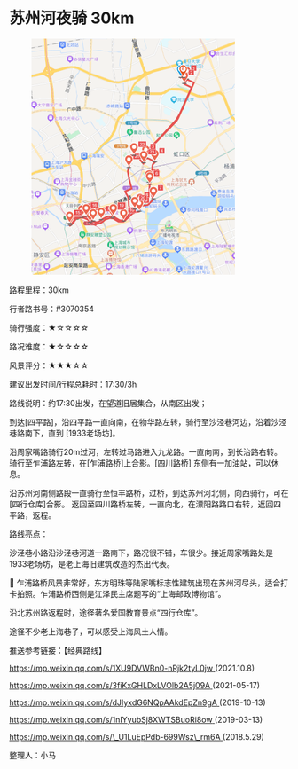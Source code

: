 # 苏州河夜骑 30km

<figure><img src="../.gitbook/assets/苏州河夜骑.png" alt="" width="367"><figcaption></figcaption></figure>

路程里程：30km

行者路书号：#3070354

骑行强度：★☆☆☆☆

路况难度：★☆☆☆☆

风景评分：★★★☆☆

建议出发时间/行程总耗时：17:30/3h

路线说明：约17:30出发，在望道旧居集合，从南区出发；

到达\[四平路]，沿四平路一直向南，在物华路左转，骑行至沙泾巷河边，沿着沙泾巷路南下，直到 \[1933老场坊]。

沿周家嘴路骑行20m过河，左转过马路进入九龙路。一直向南，到长治路右转。骑行至乍浦路左转，在\[乍浦路桥]上合影。\[四川路桥] 东侧有一加油站，可以休息。

沿苏州河南侧路段一直骑行至恒丰路桥，过桥，到达苏州河北侧，向西骑行，可在\[四行仓库]合影。 返回至四川路桥左转，一直向北，在潥阳路路口右转，返回四平路，返程。

路线亮点：

沙泾巷小路沿沙泾巷河道一路南下，路况很不错，车很少。接近周家嘴路处是1933老场坊，是老上海旧建筑改造的杰出代表。

 乍浦路桥风景非常好，东方明珠等陆家嘴标志性建筑出现在苏州河尽头，适合打卡拍照。乍浦路桥西侧是江泽民主席题写的“上海邮政博物馆”。

沿北苏州路返程时，途径著名爱国教育景点“四行仓库”。

途径不少老上海巷子，可以感受上海风土人情。

推送参考链接：【经典路线】

[https://mp.weixin.qq.com/s/1XU9DVWBn0-nRjk2tyL0jw ](https://mp.weixin.qq.com/s/1XU9DVWBn0-nRjk2tyL0jw)(2021.10.8)

[https://mp.weixin.qq.com/s/3fiKxGHLDxLVOlb2A5j09A ](https://mp.weixin.qq.com/s/3fiKxGHLDxLVOlb2A5j09A)(2021-05-17)

[https://mp.weixin.qq.com/s/dJIyxdG6NQpAAkdEpZn9gA ](https://mp.weixin.qq.com/s/dJIyxdG6NQpAAkdEpZn9gA)(2019-10-13)

[https://mp.weixin.qq.com/s/1nIYyubSj8XWTSBuoRi8ow ](https://mp.weixin.qq.com/s/1nIYyubSj8XWTSBuoRi8ow)(2019-03-13)

[https://mp.weixin.qq.com/s/\_U1LuEpPdb-699Wsz\_rm6A ](https://mp.weixin.qq.com/s/\_U1LuEpPdb-699Wsz\_rm6A)(2018.5.29)

整理人：小马
